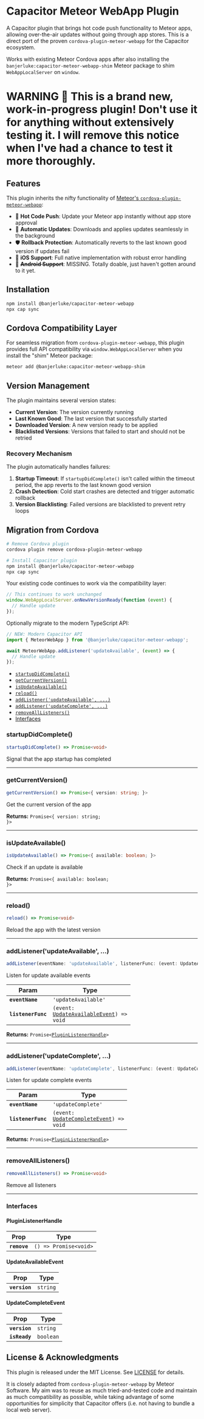 # Capacitor Meteor WebApp Plugin

A Capacitor plugin that brings hot code push functionality to Meteor apps, allowing over-the-air updates without going through app stores. This is a direct port of the proven `cordova-plugin-meteor-webapp` for the Capacitor ecosystem.

Works with existing Meteor Cordova apps after also installing the `banjerluke:capacitor-meteor-webapp-shim` Meteor package to shim `WebAppLocalServer` on `window`.

# WARNING 🚨 This is a brand new, work-in-progress plugin! Don't use it for anything without extensively testing it. I will remove this notice when I've had a chance to test it more thoroughly.

## Features

This plugin inherits the nifty functionality of [Meteor's `cordova-plugin-meteor-webapp`](https://github.com/meteor/cordova-plugin-meteor-webapp):

- 🚀 **Hot Code Push**: Update your Meteor app instantly without app store approval
- 🔄 **Automatic Updates**: Downloads and applies updates seamlessly in the background
- 🛡️ **Rollback Protection**: Automatically reverts to the last known good version if updates fail
- 📱 **iOS Support**: Full native implementation with robust error handling
- 📱 ~~**Android Support**~~: MISSING. Totally doable, just haven't gotten around to it yet.

## Installation

```bash
npm install @banjerluke/capacitor-meteor-webapp
npx cap sync
```

## Cordova Compatibility Layer

For seamless migration from `cordova-plugin-meteor-webapp`, this plugin provides full API compatibility via `window.WebAppLocalServer` when you install the "shim" Meteor package:

```sh
meteor add @banjerluke:capacitor-meteor-webapp-shim
```

## Version Management

The plugin maintains several version states:

- **Current Version**: The version currently running
- **Last Known Good**: The last version that successfully started
- **Downloaded Version**: A new version ready to be applied
- **Blacklisted Versions**: Versions that failed to start and should not be retried

### Recovery Mechanism

The plugin automatically handles failures:

1. **Startup Timeout**: If `startupDidComplete()` isn't called within the timeout period, the app reverts to the last known good version
2. **Crash Detection**: Cold start crashes are detected and trigger automatic rollback
3. **Version Blacklisting**: Failed versions are blacklisted to prevent retry loops

## Migration from Cordova

```bash
# Remove Cordova plugin
cordova plugin remove cordova-plugin-meteor-webapp

# Install Capacitor plugin
npm install @banjerluke/capacitor-meteor-webapp
npx cap sync
```

Your existing code continues to work via the compatibility layer:

```javascript
// This continues to work unchanged
window.WebAppLocalServer.onNewVersionReady(function (event) {
  // Handle update
});
```

Optionally migrate to the modern TypeScript API:

```typescript
// NEW: Modern Capacitor API
import { MeteorWebApp } from '@banjerluke/capacitor-meteor-webapp';

await MeteorWebApp.addListener('updateAvailable', (event) => {
  // Handle update
});
```

<docgen-index>

- [`startupDidComplete()`](#startupdidcomplete)
- [`getCurrentVersion()`](#getcurrentversion)
- [`isUpdateAvailable()`](#isupdateavailable)
- [`reload()`](#reload)
- [`addListener('updateAvailable', ...)`](#addlistenerupdateavailable-)
- [`addListener('updateComplete', ...)`](#addlistenerupdatecomplete-)
- [`removeAllListeners()`](#removealllisteners)
- [Interfaces](#interfaces)

</docgen-index>

<docgen-api>
<!--Update the source file JSDoc comments and rerun docgen to update the docs below-->

### startupDidComplete()

```typescript
startupDidComplete() => Promise<void>
```

Signal that the app startup has completed

---

### getCurrentVersion()

```typescript
getCurrentVersion() => Promise<{ version: string; }>
```

Get the current version of the app

**Returns:** <code>Promise&lt;{ version: string; }&gt;</code>

---

### isUpdateAvailable()

```typescript
isUpdateAvailable() => Promise<{ available: boolean; }>
```

Check if an update is available

**Returns:** <code>Promise&lt;{ available: boolean; }&gt;</code>

---

### reload()

```typescript
reload() => Promise<void>
```

Reload the app with the latest version

---

### addListener('updateAvailable', ...)

```typescript
addListener(eventName: 'updateAvailable', listenerFunc: (event: UpdateAvailableEvent) => void) => Promise<PluginListenerHandle>
```

Listen for update available events

| Param              | Type                                                                                      |
| ------------------ | ----------------------------------------------------------------------------------------- |
| **`eventName`**    | <code>'updateAvailable'</code>                                                            |
| **`listenerFunc`** | <code>(event: <a href="#updateavailableevent">UpdateAvailableEvent</a>) =&gt; void</code> |

**Returns:** <code>Promise&lt;<a href="#pluginlistenerhandle">PluginListenerHandle</a>&gt;</code>

---

### addListener('updateComplete', ...)

```typescript
addListener(eventName: 'updateComplete', listenerFunc: (event: UpdateCompleteEvent) => void) => Promise<PluginListenerHandle>
```

Listen for update complete events

| Param              | Type                                                                                    |
| ------------------ | --------------------------------------------------------------------------------------- |
| **`eventName`**    | <code>'updateComplete'</code>                                                           |
| **`listenerFunc`** | <code>(event: <a href="#updatecompleteevent">UpdateCompleteEvent</a>) =&gt; void</code> |

**Returns:** <code>Promise&lt;<a href="#pluginlistenerhandle">PluginListenerHandle</a>&gt;</code>

---

### removeAllListeners()

```typescript
removeAllListeners() => Promise<void>
```

Remove all listeners

---

### Interfaces

#### PluginListenerHandle

| Prop         | Type                                      |
| ------------ | ----------------------------------------- |
| **`remove`** | <code>() =&gt; Promise&lt;void&gt;</code> |

#### UpdateAvailableEvent

| Prop          | Type                |
| ------------- | ------------------- |
| **`version`** | <code>string</code> |

#### UpdateCompleteEvent

| Prop          | Type                 |
| ------------- | -------------------- |
| **`version`** | <code>string</code>  |
| **`isReady`** | <code>boolean</code> |

</docgen-api>

## License & Acknowledgments

This plugin is released under the MIT License. See [LICENSE](LICENSE) for details.

It is closely adapted from `cordova-plugin-meteor-webapp` by Meteor Software. My aim was to reuse as much tried-and-tested code and maintain as much compatibility as possible, while taking advantage of some opportunities for simplicity that Capacitor offers (i.e. not having to bundle a local web server).
